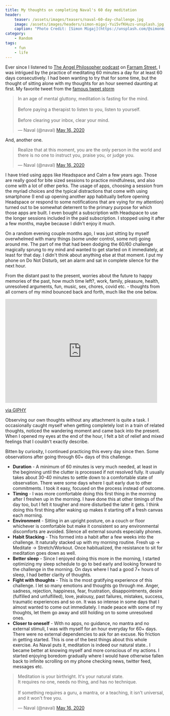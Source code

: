 ```yaml
---
title: My thoughts on completing Naval's 60 day meditation
header:
    teaser: /assets/images/teasers/naval-60-day-challenge.jpg
    image: /assets/images/headers/simon-migaj-Yui5vfKHuzs-unsplash.jpg
    caption: "Photo Credit: [Simon Migaj](https://unsplash.com/@simonmigaj) on [Unsplash](https://unsplash.com/photos/Yui5vfKHuzs)"
category:
    - Random
tags:
    - fun 
    - life
---
```


Ever since I listened to [The Angel Philosopher podcast](https://fs.blog/knowledge-project/naval-ravikant/) on [Farnam Street](https://fs.blog), I was intrigued by the practice of meditating 60 minutes a day for at least 60 days consecutively. I had been wanting to try that for some time, but the thought of sitting alone with my thoughts for an hour seemed daunting at first. My favorite tweet from the [famous tweet storm](https://twitter.com/naval/status/1261481222359801856?lang=en)

<blockquote class="twitter-tweet"><p lang="en" dir="ltr">In an age of mental gluttony, meditation is fasting for the mind.<br><br>Before paying a therapist to listen to you, listen to yourself.<br><br>Before clearing your inbox, clear your mind.</p>&mdash; Naval (@naval) <a href="https://twitter.com/naval/status/1261481752448524289?ref_src=twsrc%5Etfw">May 16, 2020</a></blockquote> <script async src="https://platform.twitter.com/widgets.js" charset="utf-8"></script>

And, another one.

<blockquote class="twitter-tweet"><p lang="en" dir="ltr">Realize that at this moment, you are the only person in the world and there is no one to instruct you, praise you, or judge you.</p>&mdash; Naval (@naval) <a href="https://twitter.com/naval/status/1261482300404973569?ref_src=twsrc%5Etfw">May 16, 2020</a></blockquote> <script async src="https://platform.twitter.com/widgets.js" charset="utf-8"></script>

I have tried using apps like Headspace and Calm a few years ago. Those are really good for bite sized sessions to practice mindfulness, and also come with a lot of other perks. The usage of apps, choosing a session from the myriad choices and the typical distractions that come with using smartphone (I end up opening another app habitually before opening Headspace or respond to some notifications that are vying for my attention) turned out to be somewhat deterrent to the primary purpose for which those apps are built. I even bought a subscription with Headspace to use the longer sessions included in the paid subscription. I stopped using it after a few months, maybe because I didn't enjoy it much.

On a random evening couple months ago, I was just sitting by myself overwhelmed with many things (some under control, some not) going around me. The part of me that had been dodging the 60/60 challenge magically sprung to my mind and wanted to get started on it immediately, at least for that day. I didn't think about anything else at that moment. I put my phone on Do Not Disturb, set an alarm and sat in complete silence for the next hour.

From the distant past to the present, worries about the future to happy memories of the past, how much time left?, work, family, pleasure, health, unresolved arguments, fun, music, sex, chores, covid etc. - thoughts from all corners of my mind bounced back and forth, much like the one below.

<iframe src="https://giphy.com/embed/ImxXWVDp8sfBe" width="480" height="327" frameBorder="0" class="giphy-embed" allowFullScreen></iframe><p><a href="https://giphy.com/gifs/interesting-traffic-asia-ImxXWVDp8sfBe">via GIPHY</a></p>

Observing our own thoughts without any attachment is quite a task. I occasionally caught myself when getting completely lost in a train of related thoughts, noticed the wandering moment and came back into the present. When I opened my eyes at the end of the hour, I felt a bit of relief and mixed feelings that I couldn't exactly describe.

Bitten by curiosity, I continued practicing this every day since then. Some observations after going through 60+ days of this challenge.

- **Duration** - A minimum of 60 minutes is very much needed, at least in the beginning until the clutter is processed if not resolved fully. It usually takes about 30-40 minutes to settle down to a comfortable state of observation. There were some days where I quit early due to other commitments. I took it easy, focused on the process instead of outcome.
- **Timing** - I was more comfortable doing this first thing in the morning after I freshen up in the morning. I have done this at other timings of the day too, but I felt it tougher and more disturbed the later it gets. I think doing this first thing after waking up makes it starting off a fresh canvas each morning.
- **Environment** - Sitting in an upright posture, on a couch or floor whichever is comfortable but make it consistent so any environmental discomforts are avoided. Silence all external sounds especially phones.
- **Habit Stacking** - This formed into a habit after a few weeks into the challenge. It naturally stacked up with my morning routine. Fresh up -> Meditate -> Stretch/Workout. Once habitualized, the resistance to sit for meditation goes down as well.
- **Better sleep** - Since I enjoyed doing this more in the morning, I started optimizing my sleep schedule to go to bed early and looking forward to the challenge in the morning. On days where I had a good 7+ hours of sleep, I had better clarity of thoughts.
- **Fight with thoughts** - This is the most gratifying experience of this challenge. I let so many emotions and thoughts go through me. Anger, sadness, rejection, happiness, fear, frustration, disappointments, desire (fulfilled and unfulfilled), love, jealousy, past failures, mistakes, success, traumatic experiences and so on. It was so intense in some days that I almost wanted to come out immediately. I made peace with some of my thoughts, let them go away and still holding on to some unresolved ones.
- **Closer to oneself** - With no apps, no guidance, no mantra and no external stimuli, I was with myself for an hour everyday for 60+ days. There were no external dependencies to ask for an excuse. No friction in getting started. This is one of the best things about this whole exercise. As Naval puts it, meditation is indeed our natural state.. I became better at knowing myself and more conscious of my actions. I started enjoying boredom gradually where I would have otherwise fallen back to infinite scrolling on my phone checking news, twitter feed, messages etc.

<blockquote class="twitter-tweet"><p lang="en" dir="ltr">Meditation is your birthright. It&#39;s your natural state. <br>It requires no one, needs no thing, and has no technique.<br><br>If something requires a guru, a mantra, or a teaching, it isn&#39;t universal, and it won&#39;t free you.</p>&mdash; Naval (@naval) <a href="https://twitter.com/naval/status/1261481329062899713?ref_src=twsrc%5Etfw">May 16, 2020</a></blockquote> <script async src="https://platform.twitter.com/widgets.js" charset="utf-8"></script>

